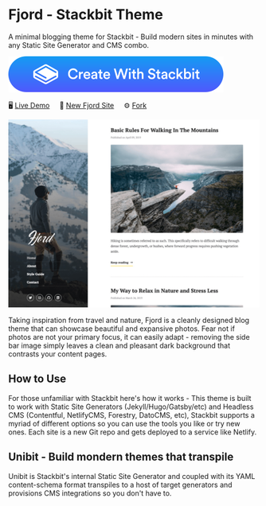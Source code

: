 # Fjord - Stackbit Theme
A minimal blogging theme for Stackbit - Build modern sites in minutes with any Static Site Generator and CMS combo.

[![Create with Stackbit](.stackbit/images/create-with-stackbit.svg)](http://app.stackbit.com/wizard?theme=fjord)

🖥️ [Live Demo](https://themes.stackbit.com/demos/fjord/) &nbsp; &nbsp; 🚀 [New Fjord Site](http://app.stackbit.com/wizard?theme=fjord) &nbsp; &nbsp; ⚙️ [Fork](https://github.com/stackbithq/stackbit-theme-fjord/fork)

![](stackbit/images/demo-1024x768.png "")

Taking inspiration from travel and nature, Fjord is a cleanly designed blog theme that can showcase beautiful and expansive photos. Fear not if photos are not your primary focus, it can easily adapt - removing the side bar image simply leaves a clean and pleasant dark background that contrasts your content pages.

## How to Use

For those unfamiliar with Stackbit here's how it works - This theme is built to work with Static Site Generators (Jekyll/Hugo/Gatsby/etc) and Headless CMS (Contentful, NetlifyCMS, Forestry, DatoCMS, etc), Stackbit supports a myriad of different options so you can use the tools you like or try new ones. Each site is a new Git repo and gets deployed to a service like Netlify.

## Unibit - Build mondern themes that transpile

Unibit is Stackbit's internal Static Site Generator and coupled with its YAML content-schema format transpiles to a host of target generators and provisions CMS integrations so you don't have to.
